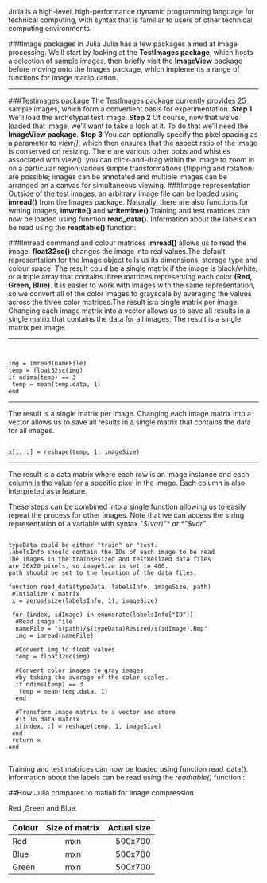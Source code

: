 
Julia is a high-level, high-performance dynamic programming language for technical computing, with syntax that is familiar to users of other technical computing environments.

###Image packages in Julia 
Julia has a few packages aimed at image processing. We’ll start by looking at the **TestImages package**, which hosts a selection of sample images, then briefly visit the **ImageView** package before moving onto the Images package, which implements a range of functions for image manipulation.
***
###Testimages package
The TestImages package currently provides 25 sample images, which form a convenient basis for experimentation.
**Step 1**
We’ll load the archetypal test image.
**Step 2**
Of course, now that we’ve loaded that image, we’ll want to take a look at it. To do that we’ll need the **ImageView package**.
**Step 3**
You can optionally specify the pixel spacing as a parameter to *view()*, which then ensures that the aspect ratio of the image is conserved on resizing. There are various other bobs and whistles associated with view(): you can click-and-drag within the image to zoom in on a particular region;various simple transformations (flipping and rotation) are possible; images can be annotated and multiple images can be arranged on a canvas for simultaneous viewing.
###Image representation
Outside of the test images, an arbitrary image file can be loaded using **imread()** from the Images package. Naturally, there are also functions for writing images, **imwrite()** and **writemime()**.Training and test matrices can now be loaded using function **read_data()**. Information about the labels can be read using the **readtable()** function:

###Imread command and colour matrices
**imread()** allows us to read the image. **float32sc()** changes the image into real values.The default representation for the Image object tells us its dimensions, storage type and colour space. The result could be a single matrix if the image is black/white, or a triple array that contains three matrices representing each color **(Red, Green, Blue)**. 
It is easier to work with images with the same representation, so we convert all of the color images to grayscale by averaging the values across the three color matrices.The result is a single matrix per image. Changing each image matrix into a vector allows us to save all results in a single matrix that contains the data for all images. The result is a single matrix per image. 


***

<pre><code>

img = imread(nameFile)
temp = float32sc(img)
if ndims(temp) == 3
 temp = mean(temp.data, 1)
end
</code></pre>
 ***
The result is a single matrix per image. Changing each image matrix into a vector allows us to save all results in a single matrix that contains the data for all images.
<pre><code>
x[i, :] = reshape(temp, 1, imageSize)
</code></pre>

***
The result is a data matrix where each row is an image instance and each column is the value for a specific pixel in the image. Each column is also interpreted as a feature.

These steps can be combined into a single function allowing us to easily repeat the process for other images. Note that we can access the string representation of a variable with syntax *"$(var)"* or *"$var"*.


<pre><code>
typeData could be either "train" or "test.
labelsInfo should contain the IDs of each image to be read
The images in the trainResized and testResized data files
are 20x20 pixels, so imageSize is set to 400.
path should be set to the location of the data files.

function read_data(typeData, labelsInfo, imageSize, path)
 #Intialize x matrix
 x = zeros(size(labelsInfo, 1), imageSize)

 for (index, idImage) in enumerate(labelsInfo["ID"]) 
  #Read image file 
  nameFile = "$(path)/$(typeData)Resized/$(idImage).Bmp"
  img = imread(nameFile)

  #Convert img to float values 
  temp = float32sc(img)

  #Convert color images to gray images
  #by taking the average of the color scales. 
  if ndims(temp) == 3
   temp = mean(temp.data, 1)
  end
    
  #Transform image matrix to a vector and store 
  #it in data matrix 
  x[index, :] = reshape(temp, 1, imageSize)
 end 
 return x
end

</pre></code>

Training and test matrices can now be loaded using function read_data(). Information about the labels can be read using the *readtable()* function :

##How  Julia compares to matlab for image compression

Red ,Green and Blue.

| Colour        | Size of matrix| Actual size   |
| ------------- |:-------------:| -------------:|
| Red           | mxn           | 500x700       |
| Blue          | mxn           | 500x700       |
| Green         | mxn           | 500x700       |
